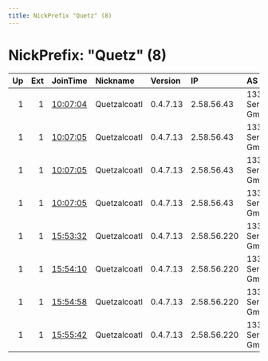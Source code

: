 ```yaml
---
title: NickPrefix "Quetz" (8)
---
```


# NickPrefix: "Quetz" (8)

|   Up |   Ext | JoinTime                                                                                              | Nickname     | Version   | IP          | AS                 | CC   |   ORp |   Dirp | OS    | Contact                            |   eFamMembers |
|-----:|------:|:------------------------------------------------------------------------------------------------------|:-------------|:----------|:------------|:-------------------|:-----|------:|-------:|:------|:-----------------------------------|--------------:|
|    1 |     1 | [10:07:04](https://nusenu.github.io/OrNetStats/w/relay/BBE7673D06CCDF2CAB830D33D2AF3E31A1DD7482.html) | Quetzalcoatl | 0.4.7.13  | 2.58.56.43  | 1337 Services GmbH | nl   |  8100 |      0 | Linux | email:Quetzalcoatl relays protonma |            16 |
|    1 |     1 | [10:07:05](https://nusenu.github.io/OrNetStats/w/relay/51D5A72A2C78D1372BE1CB1F3EE382C37763B1FF.html) | Quetzalcoatl | 0.4.7.13  | 2.58.56.43  | 1337 Services GmbH | nl   |  7100 |      0 | Linux | email:Quetzalcoatl relays protonma |            16 |
|    1 |     1 | [10:07:05](https://nusenu.github.io/OrNetStats/w/relay/7153CBA69270BC55485B3796FB8D9C1AA7A119C7.html) | Quetzalcoatl | 0.4.7.13  | 2.58.56.43  | 1337 Services GmbH | nl   |  7430 |      0 | Linux | email:Quetzalcoatl relays protonma |            16 |
|    1 |     1 | [10:07:05](https://nusenu.github.io/OrNetStats/w/relay/E1EEDB14EFD7AE972D9E4E37C0DB94D1DA630749.html) | Quetzalcoatl | 0.4.7.13  | 2.58.56.43  | 1337 Services GmbH | nl   |  8430 |      0 | Linux | email:Quetzalcoatl relays protonma |            16 |
|    1 |     1 | [15:53:32](https://nusenu.github.io/OrNetStats/w/relay/9180840F6BFF235CA7F4A51BEC46075B5A5B1509.html) | Quetzalcoatl | 0.4.7.13  | 2.58.56.220 | 1337 Services GmbH | nl   |  7100 |      0 | Linux | email:Quetzalcoatl relays protonma |            12 |
|    1 |     1 | [15:54:10](https://nusenu.github.io/OrNetStats/w/relay/6F4A391685F702DC495BF8135FD17614A04000F1.html) | Quetzalcoatl | 0.4.7.13  | 2.58.56.220 | 1337 Services GmbH | nl   |  7430 |      0 | Linux | email:Quetzalcoatl relays protonma |            12 |
|    1 |     1 | [15:54:58](https://nusenu.github.io/OrNetStats/w/relay/5D5D4D933D50BB48AF84CF2909C05E55BEC42055.html) | Quetzalcoatl | 0.4.7.13  | 2.58.56.220 | 1337 Services GmbH | nl   |  8100 |      0 | Linux | email:Quetzalcoatl relays protonma |            12 |
|    1 |     1 | [15:55:42](https://nusenu.github.io/OrNetStats/w/relay/7F35906CE8E33C7FB60E9EA12101AB4CBE13403C.html) | Quetzalcoatl | 0.4.7.13  | 2.58.56.220 | 1337 Services GmbH | nl   |  8430 |      0 | Linux | email:Quetzalcoatl relays protonma |            12 |
